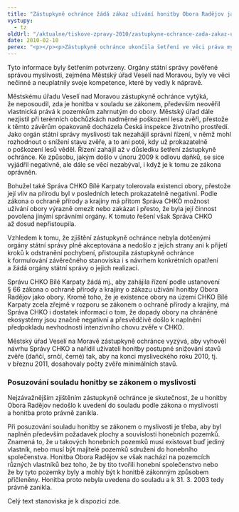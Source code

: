 ```yaml
---
title: "Zástupkyně ochránce žádá zákaz užívání honitby Obora Radějov jako obory"
vystupy:
  - tz
oldUrl: "/aktualne/tiskove-zpravy-2010/zastupkyne-ochrance-zada-zakaz-uzivani-honitby-obora-radejov-jako-obory"
date: 2010-02-10
perex: "<p></p><p>Zástupkyně ochránce ukončila šetření ve věci práva myslivosti v oboře Radějov vydáním závěrečného stanoviska s návrhem opatření k nápravě. Šetření vedla z vlastní iniciativy na základě informací o vysokém překročení normovaných stavů zvěře a neetickém hromadném odlovu, a to zejména s ohledem na skutečnost, že obora Radějov se nachází v CHKO Bílé Karpaty, kde je z důvodu ochrany přírody zvýšený zájem na tom, aby normované stavy zvěře nebyly překračovány.</p>"
---
```


<!-- imported from the old website -->

<p>Tyto informace byly šetřením potvrzeny. Orgány státní správy pověřené správou myslivosti, zejména Městský úřad Veselí nad Moravou, byly ve věci nečinné a neuplatnily svoje kompetence, které by vedly k nápravě.</p><p>Městskému úřadu Veselí nad Moravou zástupkyně ochránce vytýká, že neposoudil, zda je honitba v souladu se zákonem, především neověřil vlastnická prává k pozemkům zahrnutým do obory. Městský úřad dále nezjistil při terénních obchůzkách nadměrné poškození lesa zvěří, přestože k těmto závěrům opakovaně docházela Česká inspekce životního prostředí. Jako orgán státní správy myslivosti tak nezahájil správní řízení, v němž mohl rozhodnout o snížení stavu zvěře, a to ani poté, kdy už prokazatelně o poškození lesů věděl. Řízení zahájil až v důsledku šetření zástupkyně ochránce. Ke způsobu, jakým došlo v únoru 2009 k odlovu daňků, se sice vyjádřil negativně, ale dále se věcí nezabýval, i když je k tomu ze zákona oprávněn.</p><p>Bohužel také Správa CHKO Bílé Karpaty tolerovala existenci obory, přestože její vliv na přírodu byl v posledních letech prokazatelně negativní. Podle zákona o ochraně přírody a krajiny má přitom Správa CHKO možnost užívání obory výrazně omezit nebo zakázat i přesto, že byla její činnost povolena jinými správními orgány. K tomuto řešení však Správa CHKO až dosud nepřistoupila.</p><p>Vzhledem k tomu, že zjištění zástupkyně ochránce nebyla dotčenými orgány státní správy plně akceptována a nedošlo z jejich strany ani k přijetí kroků k odstranění pochybení, přistoupila zástupkyně ochránce k formulování závěrečného stanoviska i s návrhem konkrétních opatření a žádá orgány státní správy o jejich realizaci.</p><p>Správu CHKO Bílé Karpaty žádá mj., aby zahájila řízení podle ustanovení § 66 zákona o ochraně přírody a krajiny o zákazu užívání honitby Obora Radějov jako obory. Kromě toho, že je existence obory na území CHKO Bílé Karpaty zcela zřejmě v rozporu se zákonem o ochraně přírody a krajiny, má Správa CHKO i dostatek informací o tom, že dopady obory na chráněné ekosystémy jsou značně negativní a přesvědčivě došlo k naplnění předpokladu nevhodnosti intenzivního chovu zvěře v CHKO.</p><p>Městský úřad Veselí na Moravě zástupkyně ochránce vyzývá, aby vyhověl návrhu Správy CHKO a nařídil uživateli honitby postupné snižování stavů zvěře (daňčí, srnčí, černé) tak, aby na konci mysliveckého roku 2010, tj. v březnu 2011, dosahovaly počty zvěře minimálních stavů.</p><h3>Posuzování souladu honitby se zákonem o myslivosti</h3><p>Nejzávažnějším zjištěním zástupkyně ochránce je skutečnost, že u honitby Obora Radějov nedošlo k uvedení do souladu podle zákona o myslivosti a honitba proto právně zanikla.</p><p>Při posuzování souladu honitby se zákonem o myslivosti je třeba, aby byl naplněn především požadavek plochy a souvislosti honebních pozemků. Znamená to, že u takových honebních pozemků musí existovat buď jediný vlastník, nebo musí být majitelé pozemků sdruženi do honebního společenstva. Honitba Obora Radějov se však nachází na pozemcích různých vlastníků bez toho, že by tito tvořili honební společenstvo nebo že by tyto pozemky byly a mohly být k honitbě zákonným způsobem přičleněny. Honitba proto nebyla uvedena do souladu a k 31. 3. 2003 tedy právně zanikla.</p><p>Celý text stanoviska je k dispozici zde.</p>
